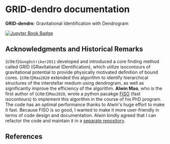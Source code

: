 # GRID-dendro documentation

**GRID-dendro**: Gravitational Identification with Dendrogram

[![Jupyter Book Badge](https://jupyterbook.org/badge.svg)](https://sanghyukmoon.github.io/grid_dendro)


## Acknowledgments and Historical Remarks
{cite:t}`GongOstriker2011` developed and introduced a core finding method called GRID (GRavitatianal IDentification), which utilize isocontours of gravitational potential to provide physically motivated definition of bound cores. {cite:t}`Mao2020` extended this algorithm to identify hierarchical structures of the interstellar medium using dendrogram, as well as significantly improve the efficiency of the algorithm. **Alwin Mao**, who is the first author of {cite:t}`Mao2020`, wrote a python pacakge [FISO](https://github.com/alwinm/fiso) (fast isocontours) to implement this algorithm in the course of his PhD program. The code has an optimal performance thanks to Alwin's huge effort to make it fast. Because FISO is so good, I wanted to make it more user-friendly in terms of code design and documentation. Alwin kindly agreed that I can refactor the code and maintain it in a [separate repository](https://github.com/sanghyukmoon/grid_dendro).


## References
```{bibliography}
```
